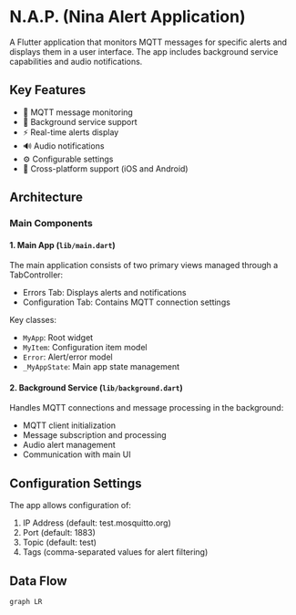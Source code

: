 # N.A.P. (Nina Alert Application)

A Flutter application that monitors MQTT messages for specific alerts and displays them in a user interface. The app includes background service capabilities and audio notifications.

## Key Features

- 🔔 MQTT message monitoring
- 🔄 Background service support
- ⚡ Real-time alerts display
- 🔊 Audio notifications
- ⚙️ Configurable settings
- 📱 Cross-platform support (iOS and Android)

## Architecture

### Main Components

#### 1. Main App (`lib/main.dart`)
The main application consists of two primary views managed through a TabController:
- Errors Tab: Displays alerts and notifications
- Configuration Tab: Contains MQTT connection settings

Key classes:
- `MyApp`: Root widget
- `MyItem`: Configuration item model
- `Error`: Alert/error model
- `_MyAppState`: Main app state management

#### 2. Background Service (`lib/background.dart`)
Handles MQTT connections and message processing in the background:
- MQTT client initialization
- Message subscription and processing
- Audio alert management
- Communication with main UI

## Configuration Settings

The app allows configuration of:
1. IP Address (default: test.mosquitto.org)
2. Port (default: 1883)
3. Topic (default: test)
4. Tags (comma-separated values for alert filtering)

## Data Flow

```mermaid
graph LR